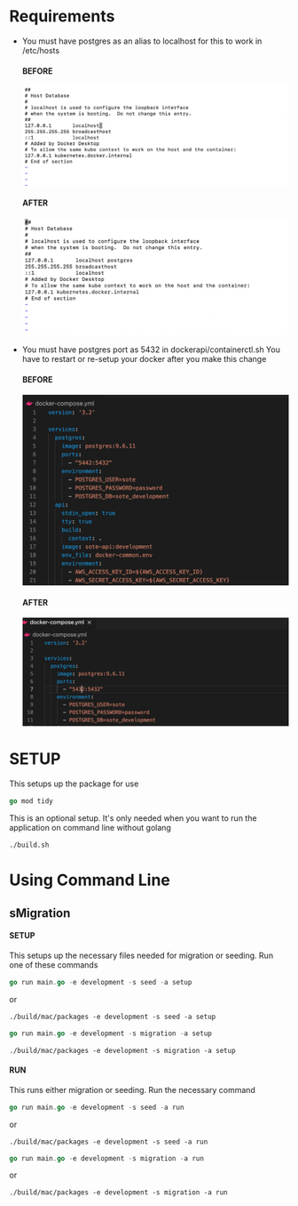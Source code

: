 # Requirements

- You must have postgres as an alias to localhost for this to work in /etc/hosts

  #### BEFORE
  ![Before](img/hosts_before.png)

  #### AFTER
  ![Before](img/hosts_after.png)

- You must have postgres port as 5432 in dockerapi/containerctl.sh You have to restart or re-setup your docker after you
  make this change
  #### BEFORE
  ![Before](img/containerctl_before.png)

  #### AFTER
  ![Before](img/containerctl_after.png)

# SETUP

This setups up the package for use

```go 
go mod tidy
```

This is an optional setup. It's only needed when you want to run the application on command line without golang

```shell 
./build.sh
```

# Using Command Line

## sMigration

#### SETUP

This setups up the necessary files needed for migration or seeding. Run one of these commands

```go 
go run main.go -e development -s seed -a setup
```

or

```shell
./build/mac/packages -e development -s seed -a setup
```

```go 
go run main.go -e development -s migration -a setup
```

```shell
./build/mac/packages -e development -s migration -a setup
```

#### RUN

This runs either migration or seeding. Run the necessary command

```go 
go run main.go -e development -s seed -a run
```

or

```shell
./build/mac/packages -e development -s seed -a run
```

```go 
go run main.go -e development -s migration -a run 
```

or

```shell
./build/mac/packages -e development -s migration -a run 
```
   
